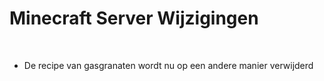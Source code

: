 # Minecraft Server Wijzigingen
<br>

- De recipe van gasgranaten wordt nu op een andere manier verwijderd

